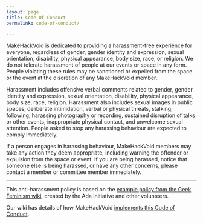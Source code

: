 ```yaml
---
layout: page
title: Code Of Conduct
permalink: code-of-conduct/

---
```


MakeHackVoid is dedicated to providing a harassment-free experience for everyone, regardless of gender, gender identity and expression, sexual orientation, disability, physical appearance, body size, race, or religion. We do not tolerate harassment of people at our events or space in any form. People violating these rules may be sanctioned or expelled from the space or the event at the discretion of any MakeHackVoid member.

Harassment includes offensive verbal comments related to gender, gender identity and expression, sexual orientation, disability, physical appearance, body size, race, religion. Harassment also includes sexual images in public spaces, deliberate intimidation, verbal or physical threats, stalking, following, harassing photography or recording, sustained disruption of talks or other events, inappropriate physical contact, and unwelcome sexual attention. People asked to stop any harassing behaviour are expected to comply immediately.

If a person engages in harassing behaviour, MakeHackVoid members may take any action they deem appropriate, including warning the offender or expulsion from the space or event. If you are being harassed, notice that someone else is being harassed, or have any other concerns, please contact a member or committee member immediately.

---

This anti-harassment policy is based on the [example policy from the Geek Feminism wiki](http://geekfeminism.wikia.com/wiki/Conference_anti-harassment), created by the Ada Initiative and other volunteers.

Our wiki has details of how MakeHackVoid [implements this Code of Conduct](http://wiki.makehackvoid.com/policy:code_of_conduct).
